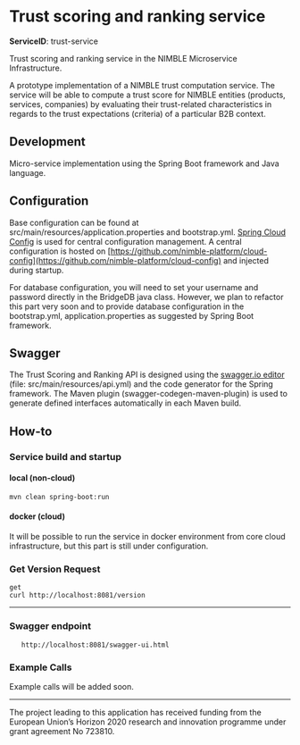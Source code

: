 # Trust scoring and ranking service
**ServiceID**: trust-service

Trust scoring and ranking service in the NIMBLE Microservice Infrastructure.

A prototype implementation of a NIMBLE trust computation service. The service will be able to compute a trust score for NIMBLE entities (products, services, companies) by evaluating their trust-related characteristics in regards to the trust expectations (criteria) of a particular B2B context. 

## Development

Micro-service implementation using the Spring Boot framework and Java language.
  
## Configuration

Base configuration can be found at src/main/resources/application.properties and bootstrap.yml.
[Spring Cloud Config](https://cloud.spring.io/spring-cloud-config/) is used for central configuration management. A central configuration is hosted on [https://github.com/nimble-platform/cloud-config](https://github.com/nimble-platform/cloud-config)
and injected during startup.

For database configuration, you will need to set your username and password directly in the BridgeDB java class.
However, we plan to refactor this part very soon and to provide database configuration in the  bootstrap.yml, application.properties as suggested by Spring Boot framework.

## Swagger

The Trust Scoring and Ranking API is designed using the [swagger.io editor](http://editor.swagger.io) (file: src/main/resources/api.yml) and the code generator for the Spring framework. 
The Maven plugin (swagger-codegen-maven-plugin) is used to generate defined interfaces automatically in each Maven build.

## How-to

### Service build and startup

#### local (non-cloud)
 ```
 mvn clean spring-boot:run
 ```
 
#### docker (cloud)
 It will be possible to run the service in docker environment from core cloud infrastructure, but this part is still under configuration.
 
### Get Version Request
 ```
 get
 curl http://localhost:8081/version
  ```
 ---
 
### Swagger endpoint 
 ```
	http://localhost:8081/swagger-ui.html
 ```
 
### Example Calls

Example calls will be added soon.

 ---
The project leading to this application has received funding from the European Union’s Horizon 2020 research and innovation programme under grant agreement No 723810.